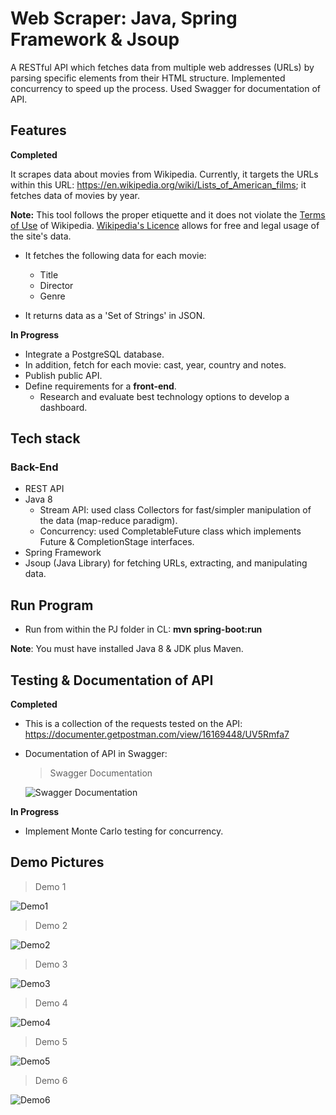# Web Scraper: Java, Spring Framework & Jsoup

A RESTful API which fetches data from multiple web addresses (URLs) by parsing specific elements from their HTML structure. Implemented concurrency to speed up the process. Used Swagger for documentation of API.

## Features

**Completed**

It scrapes data about movies from Wikipedia. Currently, it targets the URLs within this URL: https://en.wikipedia.org/wiki/Lists_of_American_films; it fetches data of movies by year.

**Note:** This tool follows the proper etiquette and it does not violate the [Terms of Use](https://foundation.wikimedia.org/wiki/Terms_of_Use/en#12._Termination) of Wikipedia. [Wikipedia's Licence](https://en.wikipedia.org/wiki/Wikipedia:Text_of_Creative_Commons_Attribution-ShareAlike_3.0_Unported_License) allows for free and legal usage of the site's data.

* It fetches the following data for each movie:

  * Title
  * Director
  * Genre

* It returns data as a 'Set of Strings' in JSON.

**In Progress**

* Integrate a PostgreSQL database.
* In addition, fetch for each movie: cast, year, country and notes. 
* Publish public API.
* Define requirements for a **front-end**.
  * Research and evaluate best technology options to develop a dashboard.

## Tech stack

### Back-End

* REST API
* Java 8 
  * Stream API: used class Collectors for fast/simpler manipulation of the data (map-reduce paradigm).
  * Concurrency: used CompletableFuture class which implements Future & CompletionStage interfaces.
* Spring Framework
* Jsoup (Java Library) for fetching URLs, extracting, and manipulating data.

## Run Program

* Run from within the PJ folder in CL: **mvn spring-boot:run**

**Note**: You must have installed Java 8 & JDK plus Maven.

## Testing & Documentation of API

**Completed**

* This is a collection of the requests tested on the API: https://documenter.getpostman.com/view/16169448/UV5Rmfa7

* Documentation of API in Swagger: 
  
  > Swagger Documentation
  
  ![Swagger Documentation](web-scraper-swagger-pic1.JPG)
  
**In Progress**

* Implement Monte Carlo testing for concurrency.

## Demo Pictures

> Demo 1
  
![Demo1](web-scraper-swagger-pic2.JPG)

> Demo 2
  
![Demo2](web-scraper-swagger-pic3.JPG)

> Demo 3
  
![Demo3](web-scraper-swagger-pic4.JPG)

> Demo 4
  
![Demo4](DBwithAllColumnsSeeded.JPG)

> Demo 5
  
![Demo5](DBwithAllColumnsSeeded2.JPG)

> Demo 6
  
![Demo6](DBwithAllColumnsSeeded4.JPG)


